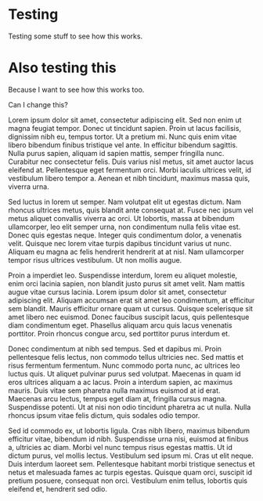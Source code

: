 # Testing

Testing some stuff to see how this works.

# Also testing this

Because I want to see how this works too.

Can I change this?



Lorem ipsum dolor sit amet, consectetur adipiscing elit. Sed non enim ut magna feugiat tempor. Donec ut tincidunt sapien. Proin ut lacus facilisis, dignissim nibh eu, tempus tortor. Ut a pretium mi. Nunc quis enim vitae libero bibendum finibus tristique vel ante. In efficitur bibendum sagittis. Nulla purus sapien, aliquam id sapien mattis, semper fringilla nunc. Curabitur nec consectetur felis. Duis varius nisl metus, sit amet auctor lacus eleifend at. Pellentesque eget fermentum orci. Morbi iaculis ultrices velit, id vestibulum libero tempor a. Aenean et nibh tincidunt, maximus massa quis, viverra urna.

Sed luctus in lorem ut semper. Nam volutpat elit ut egestas dictum. Nam rhoncus ultrices metus, quis blandit ante consequat at. Fusce nec ipsum vel metus aliquet convallis viverra ac orci. Ut lobortis, massa at bibendum ullamcorper, leo elit semper urna, non condimentum nulla felis vitae est. Donec quis egestas neque. Integer quis condimentum dolor, a venenatis velit. Quisque nec lorem vitae turpis dapibus tincidunt varius ut nunc. Aliquam eu magna ac felis hendrerit hendrerit at at nisl. Nam ullamcorper tempor risus ultrices vestibulum. Ut non mollis augue.

Proin a imperdiet leo. Suspendisse interdum, lorem eu aliquet molestie, enim orci lacinia sapien, non blandit justo purus sit amet velit. Nam mattis augue vitae cursus lacinia. Lorem ipsum dolor sit amet, consectetur adipiscing elit. Aliquam accumsan erat sit amet leo condimentum, at efficitur sem blandit. Mauris efficitur ornare quam ut cursus. Quisque scelerisque sit amet libero nec euismod. Donec faucibus suscipit lacus, quis pellentesque diam condimentum eget. Phasellus aliquam arcu quis lacus venenatis porttitor. Proin rhoncus congue arcu, sed porttitor purus interdum et.

Donec condimentum at nibh sed tempus. Sed et dapibus mi. Proin pellentesque felis lectus, non commodo tellus ultricies nec. Sed mattis et risus fermentum fermentum. Nunc commodo porta nunc, ac ultrices leo luctus quis. Ut aliquet pulvinar purus sed volutpat. Maecenas in quam id eros ultrices aliquam a ac lacus. Proin a interdum sapien, ac maximus mauris. Duis vitae sem pharetra nulla maximus euismod at id erat. Maecenas arcu lectus, tempus eget diam at, fringilla cursus magna. Suspendisse potenti. Ut at nisi non odio tincidunt pharetra ac ut nulla. Nulla rhoncus ipsum vitae felis dictum, quis sodales odio tempor.

Sed id commodo ex, ut lobortis ligula. Cras nibh libero, maximus bibendum efficitur vitae, bibendum id nibh. Suspendisse urna nisi, euismod at finibus a, ultricies ac diam. Morbi vel nunc tempus risus egestas mattis. Ut id dictum purus, vel mollis lectus. Vestibulum sed ipsum mi. Cras ut elit neque. Duis interdum laoreet sem. Pellentesque habitant morbi tristique senectus et netus et malesuada fames ac turpis egestas. Quisque quam orci, suscipit id pretium posuere, consequat non orci. Vestibulum enim tellus, lobortis quis eleifend et, hendrerit sed odio. 
